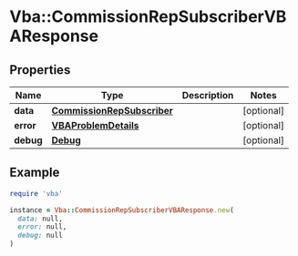 # Vba::CommissionRepSubscriberVBAResponse

## Properties

| Name | Type | Description | Notes |
| ---- | ---- | ----------- | ----- |
| **data** | [**CommissionRepSubscriber**](CommissionRepSubscriber.md) |  | [optional] |
| **error** | [**VBAProblemDetails**](VBAProblemDetails.md) |  | [optional] |
| **debug** | [**Debug**](Debug.md) |  | [optional] |

## Example

```ruby
require 'vba'

instance = Vba::CommissionRepSubscriberVBAResponse.new(
  data: null,
  error: null,
  debug: null
)
```

